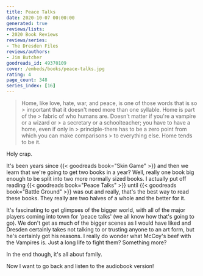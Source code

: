 ```yaml
---
title: Peace Talks
date: 2020-10-07 00:00:00
generated: true
reviews/lists:
- 2020 Book Reviews
reviews/series:
- The Dresden Files
reviews/authors:
- Jim Butcher
goodreads_id: 49370109
cover: /embeds/books/peace-talks.jpg
rating: 4
page_count: 348
series_index: [16]
---
```

> Home, like love, hate, war, and peace, is one of those words that is so > important that it doesn't need more than one syllable. Home is part of the > fabric of who humans are. Doesn't matter if you're a vampire or a wizard or > a secretary or a schoolteacher; you have to have a home, even if only in > principle-there has to be a zero point from which you can make comparisons > to everything else. Home tends to be it.

Holy crap.  

<!--more-->

It's been years since {{< goodreads book="Skin Game" >}} and then we learn that we're going to get two books in a year? Well, really one book big enough to be split into two more normally sized books. I actually put off reading {{< goodreads book="Peace Talks" >}} until {{< goodreads book="Battle Ground" >}} was out and really, that's the best way to read these books. They really are two halves of a whole and the better for it.  

It's fascinating to get glimpses of the bigger world, with all of the major players coming into town for 'peace talks' (we all know how that's going to go). We don't get as much of the bigger scenes as I would have liked and Dresden certainly takes not talking to or trusting anyone to an art form, but he's certainly got his reasons. I really do wonder what McCoy's beef with the Vampires is. Just a long life to fight them? Something more?  

In the end though, it's all about family.  

Now I want to go back and listen to the audiobook version!
